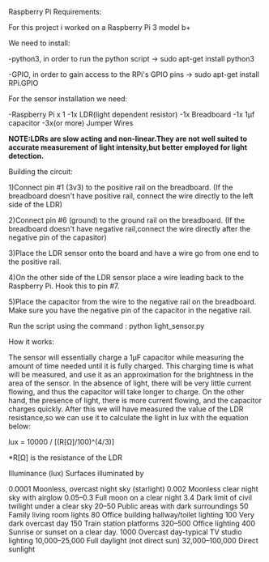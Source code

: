 Raspberry Pi Requirements:

For this project i worked on a Raspberry Pi 3 model b+

We need to install:

-python3, in order to run the python script -> sudo apt-get install python3

-GPIO, in order to gain access to the RPi's GPIO pins -> sudo apt-get install RPi.GPIO

For the sensor installation we need:

-Raspberry Pi x 1
-1x LDR(light dependent resistor)
-1x Breadboard
-1x 1µf capacitor
-3x(or more) Jumper Wires

**NOTE:LDRs are slow acting and non-linear.They are not well suited to accurate measurement of light intensity,but 
better employed for light detection.**

Building the circuit:

1)Connect pin #1 (3v3) to the positive rail on the breadboard.
(If the breadboard doesn't have positive rail, connect the wire directly to the left side of the LDR)

2)Connect pin #6 (ground) to the ground rail on the breadboard.
(If the breadboard doesn't have negative rail,connect the wire directly after the negative pin of the capasitor)

3)Place the LDR sensor onto the board and have a wire go from one end to the positive rail.

4)On the other side of the LDR sensor place a wire leading back to the Raspberry Pi. Hook this to pin #7.

5)Place the capacitor from the wire to the negative rail on the breadboard. Make sure you have the negative 
pin of the capacitor in the negative rail.
 
Run the script using the command : python light_sensor.py

How it works:

The sensor will essentially charge a 1µF capacitor while measuring the amount of time needed until it 
is fully charged. This charging time is what will be measured, and use it as an approximation 
for the brightness in the area of the sensor. In the absence of light, there will be very little current flowing, 
and thus the capacitor will take longer to charge. On the other hand, 
the presence of light, there is more current flowing, and the capacitor charges quickly.
After this we will have measured the value of the LDR resistance,so we can use it to calculate the light in lux with 
the equation below:

lux = 10000 / [(R[Ω]/100)^(4/3)]

*R[Ω] is the resistance of the LDR


Illuminance (lux)	Surfaces illuminated by

0.0001   	        Moonless, overcast night sky (starlight)
0.002	                Moonless clear night sky with airglow
0.05–0.3	        Full moon on a clear night
3.4	                Dark limit of civil twilight under a clear sky
20–50	                Public areas with dark surroundings
50	                Family living room lights
80	                Office building hallway/toilet lighting
100	                Very dark overcast day
150	                Train station platforms
320–500	                Office lighting
400	                Sunrise or sunset on a clear day.
1000	                Overcast day-typical TV studio lighting
10,000–25,000	        Full daylight (not direct sun)
32,000–100,000	        Direct sunlight


